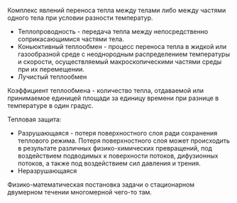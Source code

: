 
Комплекс явлений переноса тепла между телами либо между частями одного тела при условии разности температур.

- Теплопроводность - передача тепла между непосредственно соприкасающимися частями тела.
- Коньюктивный теплообмен - процесс переноса тепла в жидкой или газообразной
    среде с неоднородным распределением температуры и скорости, осуществляемый
    макроскопическими частями среды при их перемещении.
- Лучистый теплообмен


Коэффициент теплообмена - количество тепла, отдаваемой или принимаемое единицей
площади за единицу времени при разнице в температуре в один градус.

Тепловая защита:

- Разрушающаяся - потеря поверхностного слоя ради сохранения теплового режима.
    Потеря поверхностного слоя может происходить в результате различных
    физико-химических превращений, под воздействием подводимых к поверхности
    потоков, дифузионных потоков, а также под воздействием сил давления и
    трения.
- Неразрушающаяся

Физико-математическая постановка задачи о стационарном двумерном течении
многомерной чего-то там.
